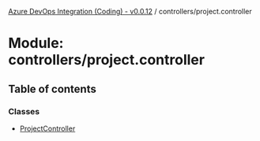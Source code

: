 [Azure DevOps Integration (Coding) - v0.0.12](../README.md) / controllers/project.controller

# Module: controllers/project.controller

## Table of contents

### Classes

- [ProjectController](../classes/controllers_project_controller.ProjectController.md)
